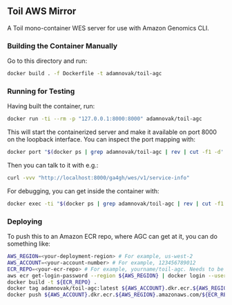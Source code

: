 ## Toil AWS Mirror

A Toil mono-container WES server for use with Amazon Genomics CLI.

### Building the Container Manually

Go to this directory and run:

```bash
docker build . -f Dockerfile -t adamnovak/toil-agc
```

### Running for Testing

Having built the container, run:

```bash
docker run -ti --rm -p "127.0.0.1:8000:8000" adamnovak/toil-agc
```

This will start the containerized server and make it available on port 8000 on the loopback interface. You can inspect the port mapping with:

```bash
docker port "$(docker ps | grep adamnovak/toil-agc | rev | cut -f1 -d' ' | rev)"
```

Then you can talk to it with e.g.:

```bash
curl -vvv "http://localhost:8000/ga4gh/wes/v1/service-info"
```

For debugging, you can get inside the container with:

```bash
docker exec -ti "$(docker ps | grep adamnovak/toil-agc | rev | cut -f1 -d' ' | rev)" /bin/bash
```

### Deploying

To push this to an Amazon ECR repo, where AGC can get at it, you can do something like:

```bash
AWS_REGION=<your-deployment-region> # For example, us-west-2
AWS_ACCOUNT=<your-account-number> # For example, 123456789012
ECR_REPO=<your-ecr-repo> # For example, yourname/toil-agc. Needs to be created in the ECR console.
aws ecr get-login-password --region ${AWS_REGION} | docker login --username AWS --password-stdin ${AWS_ACCOUNT}.dkr.ecr.${AWS_REGION}.amazonaws.com
docker build -t ${ECR_REPO} .
docker tag adamnovak/toil-agc:latest ${AWS_ACCOUNT}.dkr.ecr.${AWS_REGION}.amazonaws.com/${ECR_REPO}:latest
docker push ${AWS_ACCOUNT}.dkr.ecr.${AWS_REGION}.amazonaws.com/${ECR_REPO}:latest
```
